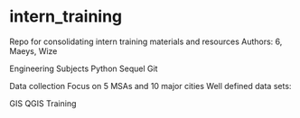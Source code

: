 # intern_training
Repo for consolidating intern training materials and resources
Authors: 6, Maeys, Wize

Engineering Subjects
    Python
    Sequel
    Git

Data collection
    Focus on 5 MSAs and 10 major cities
    Well defined data sets:

GIS
    QGIS Training
